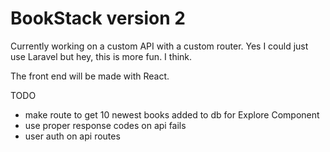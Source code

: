 # BookStack version 2

Currently working on a custom API with a custom router. Yes I could just use Laravel but hey, this is more fun. I think.

The front end will be made with React.


TODO

- make route to get 10 newest books added to db for Explore Component
- use proper response codes on api fails
- user auth on api routes
